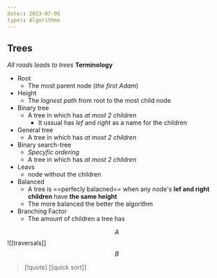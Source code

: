 ```yaml
---
date:: 2023-07-05
type:: Algorithms
---
```

## Trees 
*All roads leads to trees*
**Terminology**
- Root
	- The most parent node (*the first Adam*)
- Height
	- The *lognest path* from root to the most child node
- Binary tree 
	- A tree in which has *at most 2 children*
		- It ussual has *lef* and *right* as a name for the children 
- General tree
	- A tree in which has *at most 2 children*
- Binary search-tree 
	- *Specyfic ordering*
	- A tree in which has *at most 2 children*
- Leavs
	- node without the children
- Balanced 
	- A tree is ==perfecly balacned== when any node's **lef and right children** have **the same height**
	- The more balanced the better the algorithm
- Branching Factor 
	- The amount of children a tree has 

$$ A $$
![[traversals]]
$$B$$

>[!quote] [[quick sort]]